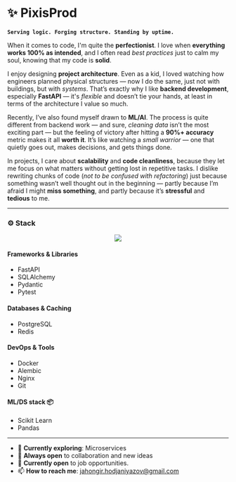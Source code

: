 # ✨ PixisProd

**`Serving logic. Forging structure. Standing by uptime.`**  

When it comes to code, I'm quite the **perfectionist**.
I love when **everything works 100% as intended**, and I often read *best practices* just to calm my soul, knowing that my code is **solid**.

I enjoy designing **project architecture**.
Even as a kid, I loved watching how engineers planned physical structures — now I do the same, just not with buildings, but with *systems*.
That’s exactly why I like **backend development**, especially **FastAPI** — it's *flexible* and doesn’t tie your hands, at least in terms of the architecture I value so much.

Recently, I’ve also found myself drawn to **ML/AI**. The process is quite different from backend work — and sure, *cleaning data* isn’t the most exciting part —
but the feeling of victory after hitting a **90%+ accuracy** metric makes it all **worth it**. It’s like watching a *small warrior* — one that quietly goes out, makes decisions, and gets things done.

In projects, I care about **scalability** and **code cleanliness**, because they let me focus on what matters without getting lost in repetitive tasks.
I dislike rewriting chunks of code (*not to be confused with refactoring*) just because something wasn’t well thought out in the beginning — partly because I’m afraid I might **miss something**, and partly because it’s **stressful** and **tedious** to me.

---

### ⚙️ Stack
<p align="center">
  <a href="https://skillicons.dev">
    <img src="https://skillicons.dev/icons?i=py,fastapi,docker,git,postgres,sklearn" />
  </a>
</p>  

#### Frameworks & Libraries
- FastAPI
- SQLAlchemy
- Pydantic
- Pytest
#### Databases & Caching
- PostgreSQL
- Redis
#### DevOps & Tools
- Docker
- Alembic
- Nginx
- Git
#### ML/DS stack 📦
- Scikit Learn
- Pandas

---

- 🌱 **Currently exploring**: Microservices
- 🤝 **Always open** to collaboration and new ideas
- 💼 **Currently open** to job opportunities.
- 📫 **How to reach me**: jahongir.hodjaniyazov@gmail.com
          
<!--
**PixisProd/PixisProd** is a ✨ _special_ ✨ repository because its `README.md` (this file) appears on your GitHub profile.

Here are some ideas to get you started:

- 🔭 I’m currently working on ...
- 🌱 I’m currently learning ...
- 👯 I’m looking to collaborate on ...
- 🤔 I’m looking for help with ...
- 💬 Ask me about ...
- 📫 How to reach me: ...
- 😄 Pronouns: ...
- ⚡ Fun fact: ...
-->
